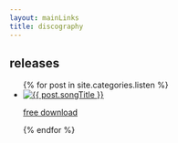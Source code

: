```yaml
---
layout: mainLinks
title: discography
---
```


## releases

<ul class="discogImage">
  {% for post in site.categories.listen %}
    <li>
        <a href="{{ post.url }}"><img class="discogImage" src="/assets/images/{{ post.coverPath }}" alt="{{ post.songTitle }}"></a>
        <p><a href="/assets/files/{{ post.download }}" download="">free download</a></p>
    </li>
    
  {% endfor %}
</ul>
